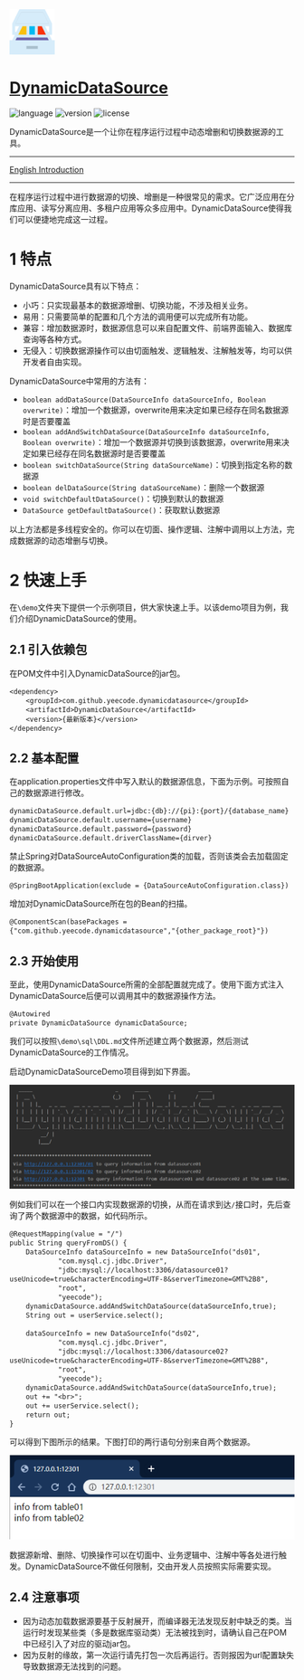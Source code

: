 <div align="left">
<img src="./pic/logo.png" height="80px" alt="DynamicDataSource" >
</div>

# [DynamicDataSource](https://github.com/yeecode/DynamicDataSource)
![language](https://img.shields.io/badge/language-java-green.svg)
![version](https://img.shields.io/badge/mvn-1.3.2-blue.svg?style=flat)
![license](https://img.shields.io/badge/license-Apache-brightgreen.svg)


DynamicDataSource是一个让你在程序运行过程中动态增删和切换数据源的工具。

---

[English Introduction](./README.md)

---

在程序运行过程中进行数据源的切换、增删是一种很常见的需求。它广泛应用在分库应用、读写分离应用、多租户应用等众多应用中。DynamicDataSource使得我们可以便捷地完成这一过程。

# 1 特点

DynamicDataSource具有以下特点：

- 小巧：只实现最基本的数据源增删、切换功能，不涉及相关业务。
- 易用：只需要简单的配置和几个方法的调用便可以完成所有功能。
- 兼容：增加数据源时，数据源信息可以来自配置文件、前端界面输入、数据库查询等各种方式。
- 无侵入：切换数据源操作可以由切面触发、逻辑触发、注解触发等，均可以供开发者自由实现。

DynamicDataSource中常用的方法有：

- `boolean addDataSource(DataSourceInfo dataSourceInfo, Boolean overwrite)`：增加一个数据源，overwrite用来决定如果已经存在同名数据源时是否要覆盖
- `boolean addAndSwitchDataSource(DataSourceInfo dataSourceInfo, Boolean overwrite)`：增加一个数据源并切换到该数据源，overwrite用来决定如果已经存在同名数据源时是否要覆盖
- `boolean switchDataSource(String dataSourceName)`：切换到指定名称的数据源
- `boolean delDataSource(String dataSourceName)`：删除一个数据源
- `void switchDefaultDataSource()`：切换到默认的数据源
- `DataSource getDefaultDataSource()`：获取默认数据源

以上方法都是多线程安全的。你可以在切面、操作逻辑、注解中调用以上方法，完成数据源的动态增删与切换。

# 2 快速上手

在`\demo`文件夹下提供一个示例项目，供大家快速上手。以该demo项目为例，我们介绍DynamicDataSource的使用。

## 2.1 引入依赖包

在POM文件中引入DynamicDataSource的jar包。

```
<dependency>
    <groupId>com.github.yeecode.dynamicdatasource</groupId>
    <artifactId>DynamicDataSource</artifactId>
    <version>{最新版本}</version>
</dependency>
```

## 2.2 基本配置

在application.properties文件中写入默认的数据源信息，下面为示例。可按照自己的数据源进行修改。

```
dynamicDataSource.default.url=jdbc:{db}://{pi}:{port}/{database_name}
dynamicDataSource.default.username={username}
dynamicDataSource.default.password={password}
dynamicDataSource.default.driverClassName={dirver}
```

禁止Spring对DataSourceAutoConfiguration类的加载，否则该类会去加载固定的数据源。

```
@SpringBootApplication(exclude = {DataSourceAutoConfiguration.class})
```

增加对DynamicDataSource所在包的Bean的扫描。

```
@ComponentScan(basePackages = {"com.github.yeecode.dynamicdatasource","{other_package_root}"})
```

## 2.3 开始使用

至此，使用DynamicDataSource所需的全部配置就完成了。使用下面方式注入DynamicDataSource后便可以调用其中的数据源操作方法。

```
@Autowired
private DynamicDataSource dynamicDataSource;
```

我们可以按照`\demo\sql\DDL.md`文件所述建立两个数据源，然后测试DynamicDataSource的工作情况。

启动DynamicDataSourceDemo项目得到如下界面。

![运行界面](./pic/demo.png)

例如我们可以在一个接口内实现数据源的切换，从而在请求到达`/`接口时，先后查询了两个数据源中的数据，如代码所示。

```
@RequestMapping(value = "/")
public String queryFromDS() {
    DataSourceInfo dataSourceInfo = new DataSourceInfo("ds01",
            "com.mysql.cj.jdbc.Driver",
            "jdbc:mysql://localhost:3306/datasource01?useUnicode=true&characterEncoding=UTF-8&serverTimezone=GMT%2B8",
            "root",
            "yeecode");
    dynamicDataSource.addAndSwitchDataSource(dataSourceInfo,true);
    String out = userService.select();

    dataSourceInfo = new DataSourceInfo("ds02",
            "com.mysql.cj.jdbc.Driver",
            "jdbc:mysql://localhost:3306/datasource02?useUnicode=true&characterEncoding=UTF-8&serverTimezone=GMT%2B8",
            "root",
            "yeecode");
    dynamicDataSource.addAndSwitchDataSource(dataSourceInfo,true);
    out += "<br>";
    out += userService.select();
    return out;
}
```

可以得到下图所示的结果。下图打印的两行语句分别来自两个数据源。

![查询结果](./pic/web.png)

数据源新增、删除、切换操作可以在切面中、业务逻辑中、注解中等各处进行触发。DynamicDataSource不做任何限制，交由开发人员按照实际需要实现。

## 2.4 注意事项

- 因为动态加载数据源要基于反射展开，而编译器无法发现反射中缺乏的类。当运行时发现某些类（多是数据库驱动类）无法被找到时，请确认自己在POM中已经引入了对应的驱动jar包。
- 因为反射的缘故，第一次运行请先打包一次后再运行。否则报因为url配置缺失导致数据源无法找到的问题。